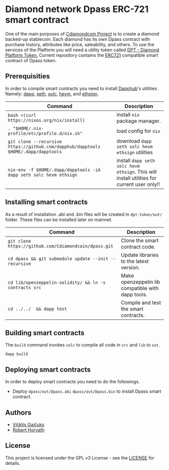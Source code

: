 # Diamond network Dpass ERC-721 smart contract

One of the main purposes of [Cdiamondcoin Project](https://cdiamondcoin.com/) is to create a diamond backed-up stablecoin. Each diamond has its own Dpass contract with purchase history, attributes like price, saleability, and others. To use the services of the Platform you will need a utility token called [DPT - Diamond Platform Token.](https://github.com/Cdiamondcoin/dpt-token) Current repository contains the [ERC721](https://github.com/ethereum/EIPs/issues/721) compatible smart contract of Dpass token.

## Prerequisities

In order to compile smart contracts you need to install [Dapphub](https://dapphub.com/)'s utilities. Namely: [dapp](https://dapp.tools/dapp/), [seth](https://dapp.tools/seth/), [solc](https://github.com/ethereum/solidity), [hevm](https://dapp.tools/hevm/), and [ethsign](https://github.com/dapphub/dapptools/tree/master/src/ethsign).

| Command | Description |
| --- | --- |
|`bash <(curl https://nixos.org/nix/install)` | install `nix` package manager.|
|`. "$HOME/.nix-profile/etc/profile.d/nix.sh"`| load config for `nix`|
|`git clone --recursive https://github.com/dapphub/dapptools $HOME/.dapp/dapptools` | download `dapp seth solc hevm ethsign` utilities|
|`nix-env -f $HOME/.dapp/dapptools -iA dapp seth solc hevm ethsign` | install `dapp seth solc hevm ethsign`. This will install utilities for current user only!!|

## Installing smart contracts

As a result of installation .abi and .bin files will be created in `dpt-token/out/` folder. These files can be installed later on mainnet.

| Command | Description |
| --- | --- |
|`git clone https://github.com/Cdiamondcoin/dpass.git` | Clone the smart contract code.|
|`cd dpass && git submodule update --init --recursive` | Update libraries to the latest version.|
|`cd lib/openzeppelin-solidity/ && ln -s contracts src` | Make openzeppelin lib compatible with dapp tools.|
|`cd ../../  && dapp test` | Compile and test the smart contracts.|

## Building smart contracts

The `build` command invokes `solc` to compile all code in `src` and `lib` to `out`.

`dapp build`

## Deploying smart contracts

In order to deploy smart contracts you need to do the followings.
- Deploy `dpass/out/Dpass.abi` `dpass/out/Dpass.bin` to install Dpass smart contract.

## Authors

- [Vitālijs Gaičuks](https://github.com/vgaicuks)
- [Robert Horvath](https://github.com/r001)

## License

This project is licensed under the GPL v3 License - see the [LICENSE](LICENSE) for details.

